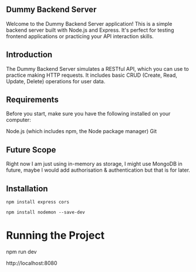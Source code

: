## Dummy Backend Server

Welcome to the Dummy Backend Server application! This is a simple backend server built with Node.js and Express. It's perfect for testing frontend applications or practicing your API interaction skills.

## Introduction

The Dummy Backend Server simulates a RESTful API, which you can use to practice making HTTP requests. It includes basic CRUD (Create, Read, Update, Delete) operations for user data.

## Requirements

Before you start, make sure you have the following installed on your computer:

Node.js (which includes npm, the Node package manager)
Git

## Future Scope

Right now I am just using in-memory as storage, I might use MongoDB in future, maybe I would add authorisation & authentication but that is for later.

## Installation

`npm install express cors`

`npm install nodemon --save-dev`

# Running the Project

npm run dev

http://localhost:8080
 
 
